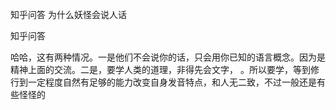  
 知乎问答 为什么妖怪会说人话 
 
 
 
 
 
 知乎问答 
 
 

 

 哈哈，这有两种情况。一是他们不会说你的话，只会用你已知的语言概念。因为是精神上面的交流。二是，要学人类的道理，非得先会文字，
。所以要学，等到修行到一定程度自然有足够的能力改变自身发音特点，和人无二致，不过一般还是有些怪怪的 